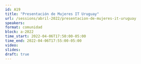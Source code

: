 ```yaml
---
id: A19
title: "Presentación de Mujeres IT Uruguay"
url: /sessions/abril-2022/presentacion-de-mujeres-it-uruguay
speakers:
format: comunidad
block: a-2022
time_start: 2022-04-06T17:50:00-05:00
time_end: 2022-04-06T17:55:00-05:00
video:
slides:
draft: true
---
```

